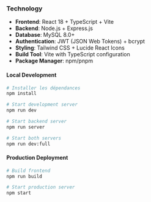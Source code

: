 
### Technology 
- **Frontend**: React 18 + TypeScript + Vite
- **Backend**: Node.js + Express.js
- **Database**: MySQL 8.0+
- **Authentication**: JWT (JSON Web Tokens) + bcrypt
- **Styling**: Tailwind CSS + Lucide React Icons
- **Build Tool**: Vite with TypeScript configuration
- **Package Manager**: npm/pnpm

#### Local Development
```bash
# Installer les dépendances
npm install

# Start development server
npm run dev

# Start backend server
npm run server

# Start both servers
npm run dev:full
```

#### Production Deployment
```bash
# Build frontend
npm run build

# Start production server
npm start
```


